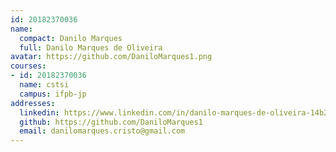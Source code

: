 ```yaml
---
id: 20182370036
name:
  compact: Danilo Marques
  full: Danilo Marques de Oliveira
avatar: https://github.com/DaniloMarques1.png
courses:
- id: 20182370036
  name: cstsi
  campus: ifpb-jp
addresses:
  linkedin: https://www.linkedin.com/in/danilo-marques-de-oliveira-14b25b136/
  github: https://github.com/DaniloMarques1
  email: danilomarques.cristo@gmail.com
---
```

